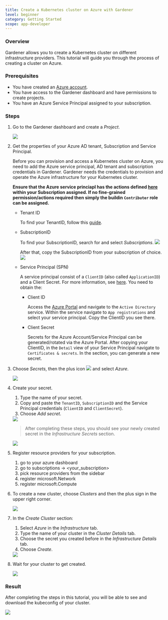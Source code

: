 ```yaml
---
title: Create a Kubernetes cluster on Azure with Gardener
level: beginner
category: Getting Started
scope: app-developer
---
```


### Overview

Gardener allows you to create a Kubernetes cluster on different infrastructure providers. This tutorial will guide you through the process of creating a cluster on Azure.

### Prerequisites

- You have created an [Azure account](https://azure.microsoft.com/en-us/).
- You have access to the Gardener dashboard and have permissions to create projects.
- You have an Azure Service Principal assigned to your subscription.

### Steps

1. Go to the Gardener dashboard and create a *Project*.

    <img src="images/new-gardener-project.png">


1. Get the properties of your Azure AD tenant, Subscription and Service Principal.

    Before you can provision and access a Kubernetes cluster on Azure, you need to add the Azure service principal, AD tenant and subscription credentials in Gardener.
    Gardener needs the credentials to provision and operate the Azure infrastructure for your Kubernetes cluster.

    **Ensure that the Azure service princiapl has the actions defined [here](../../azure-permissions.md) within your Subscription assigned.
    If no fine-grained permission/actions required then simply the buildin `Contributer` role can be assigned.**


    - Tenant ID

        To find your TenantID, follow this [guide](https://docs.microsoft.com/en-us/azure/active-directory/fundamentals/active-directory-how-to-find-tenant).

    - SubscriptionID

        To find your SubscriptionID, search for and select *Subscriptions*.
        <img src="images/azure-select-subscription.png">

        After that, copy the SubscriptionID from your subscription of choice.
        <img src="images/azure-choose-subscription.png">

    - Service Principal (SPN)

        A service principal consist of a `ClientID` (also called `ApplicationID`) and a Client Secret. For more information, see [here](https://docs.microsoft.com/en-us/azure/active-directory/develop/app-objects-and-service-principals). You need to obtain the:
        - Client ID 

            Access the [Azure Portal](https://portal.azure.com) and navigate to the `Active Directory` service.
            Within the service navigate to `App registrations` and select your service principal. Copy the ClientID you see there.


        - Client Secret

            Secrets for the Azure Account/Service Principal can be generated/rotated via the Azure Portal.
            After copying your ClientID, in the `Detail` view of your Service Principal navigate to `Certificates & secrets`. In the section, you can generate a new secret.

1. Choose *Secrets*, then the plus icon <img src="images/plus-icon.png"> and select *Azure*.

    <img src="images/create-secret-azure.png">

1. Create your secret.

    1. Type the name of your secret.
    1. Copy and paste the `TenantID`, `SubscriptionID` and the Service Principal credentials (`ClientID` and `ClientSecret`).
    3. Choose *Add secret*.
    <img src="images/add-azure-secret.png">

    >After completing these steps, you should see your newly created secret in the *Infrastructure Secrets* section.

    <img src="images/secret-stored.png">
    
1. Register resource providers for your subscription.
    1. go to your azure dashboard
    1. go to subscriptions -> <your_subscription>
    1. pick resource providers from the sidebar
      1. register microsoft.Network
      1. register microsoft.Compute

1. To create a new cluster, choose *Clusters* and then the plus sign in the upper right corner.

    <img src="images/new-cluster.png">

1. In the *Create Cluster* section:
    1. Select *Azure* in the *Infrastructure* tab.
    1. Type the name of your cluster in the *Cluster Details* tab.
    1. Choose the secret you created before in the *Infrastructure Details* tab.
    1. Choose *Create*.

    <img src="images/create-cluster.png">

1. Wait for your cluster to get created.

    <img src="images/processing-cluster.png">

### Result

After completing the steps in this tutorial, you will be able to see and download the kubeconfig of your cluster.

  <img src="images/copy-kubeconfig.png">

